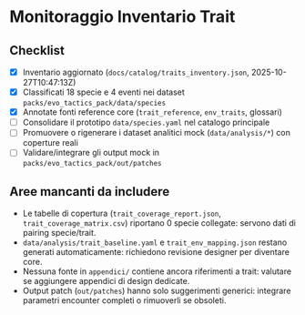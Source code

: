 # Monitoraggio Inventario Trait

## Checklist
- [x] Inventario aggiornato (`docs/catalog/traits_inventory.json`, 2025-10-27T10:47:13Z)
- [x] Classificati 18 specie e 4 eventi nei dataset `packs/evo_tactics_pack/data/species`
- [x] Annotate fonti reference core (`trait_reference`, `env_traits`, glossari)
- [ ] Consolidare il prototipo `data/species.yaml` nel catalogo principale
- [ ] Promuovere o rigenerare i dataset analitici mock (`data/analysis/*`) con coperture reali
- [ ] Validare/integrare gli output mock in `packs/evo_tactics_pack/out/patches`

## Aree mancanti da includere
- Le tabelle di copertura (`trait_coverage_report.json`, `trait_coverage_matrix.csv`) riportano 0 specie collegate: servono dati di pairing specie/trait.
- `data/analysis/trait_baseline.yaml` e `trait_env_mapping.json` restano generati automaticamente: richiedono revisione designer per diventare core.
- Nessuna fonte in `appendici/` contiene ancora riferimenti a trait: valutare se aggiungere appendici di design dedicate.
- Output patch (`out/patches`) hanno solo suggerimenti generici: integrare parametri encounter completi o rimuoverli se obsoleti.
